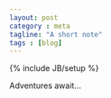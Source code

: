```yaml
---
layout: post
category : meta
tagline: "A short note"
tags : [blog]
---
```

{% include JB/setup %}

Adventures await...
